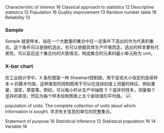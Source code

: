 Characteristic of interest 16 
Classical approach to statistics 12 
Descriptive statistics 12 
Population 16 
Quality improvement 13 
Random number table 18 
Reliability 13 
### Sample
Sample 就是样本，指在一个大数量的集合中在一定条件下选出的作为代表的集合。这个条件可以是随机选出，也可以依据具体生产环境而定。选出的样本要有代表性，可以反应这个集合内的大致情况。构成集合的元素的最小单元称为 unit。
### X-bar chart
在工业统计学中，X 条形图是一种 Shewhart控制图，用于监视大小恒定的连续样本 n 的算术均值。这种类型的控制图用于可以在连续刻度上测量的特征，例如重量，温度，厚度等。例如，可以每小时从生产中抽取 5 个竖井的样本，测量每个竖井的直径，然后为每个样本绘制图表上五个直径值的平均值。
![](Pasted%20image%2020220307165942.png)

population of units: The complete collection of units about which information is sought. 寻求有关信息的单位的完整集合。

Statement of purpose 16
Statistical inference 12 
Statistical population 16 
 14 
Variable 16